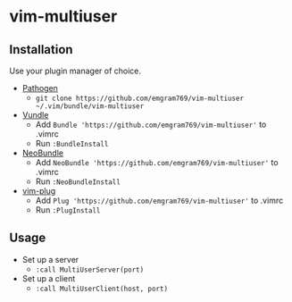 # vim-multiuser

## Installation

Use your plugin manager of choice.

- [Pathogen](https://github.com/tpope/vim-pathogen)
  - `git clone https://github.com/emgram769/vim-multiuser ~/.vim/bundle/vim-multiuser`
- [Vundle](https://github.com/gmarik/vundle)
  - Add `Bundle 'https://github.com/emgram769/vim-multiuser'` to .vimrc
  - Run `:BundleInstall`
- [NeoBundle](https://github.com/Shougo/neobundle.vim)
  - Add `NeoBundle 'https://github.com/emgram769/vim-multiuser'` to .vimrc
  - Run `:NeoBundleInstall`
- [vim-plug](https://github.com/junegunn/vim-plug)
  - Add `Plug 'https://github.com/emgram769/vim-multiuser'` to .vimrc
  - Run `:PlugInstall`

## Usage

- Set up a server
  - `:call MultiUserServer(port)`
- Set up a client
  - `:call MultiUserClient(host, port)`

